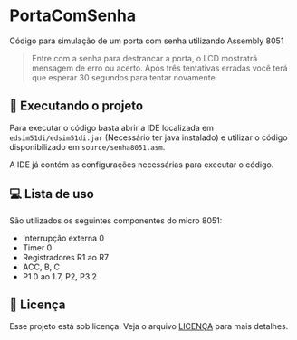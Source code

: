 # PortaComSenha
Código para simulação de um porta com senha utilizando Assembly 8051

> Entre com a senha para destrancar a porta, o LCD mostratrá mensagem de erro ou acerto. Após três tentativas erradas você terá que esperar 30 segundos para tentar novamente.

## 🚀 Executando o projeto 

Para executar o código basta abrir a IDE localizada em `edsim51di/edsim51di.jar` (Necessário ter java instalado) e utilizar o código disponibilizado em `source/senha8051.asm`.

A IDE já contém as configurações necessárias para executar o código.

## 💻 Lista de uso

São utilizados os seguintes componentes do micro 8051:

- Interrupção externa 0 
- Timer 0
- Registradores R1 ao R7
- ACC, B, C
- P1.0 ao 1.7, P2, P3.2

## 📝 Licença

Esse projeto está sob licença. Veja o arquivo [LICENÇA](LICENSE.md) para mais detalhes.
